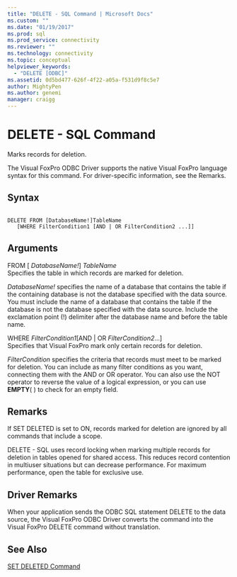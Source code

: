 ```yaml
---
title: "DELETE - SQL Command | Microsoft Docs"
ms.custom: ""
ms.date: "01/19/2017"
ms.prod: sql
ms.prod_service: connectivity
ms.reviewer: ""
ms.technology: connectivity
ms.topic: conceptual
helpviewer_keywords: 
  - "DELETE [ODBC]"
ms.assetid: 0d5bd477-626f-4f22-a05a-f531d9f8c5e7
author: MightyPen
ms.author: genemi
manager: craigg
---
```

# DELETE - SQL Command
Marks records for deletion.  
  
 The Visual FoxPro ODBC Driver supports the native Visual FoxPro language syntax for this command. For driver-specific information, see the Remarks.  
  
## Syntax  
  
```  
  
DELETE FROM [DatabaseName!]TableName  
   [WHERE FilterCondition1 [AND | OR FilterCondition2 ...]]  
```  
  
## Arguments  
 FROM [ *DatabaseName!*] *TableName*  
 Specifies the table in which records are marked for deletion.  
  
 *DatabaseName!* specifies the name of a database that contains the table if the containing database is not the database specified with the data source. You must include the name of a database that contains the table if the database is not the database specified with the data source. Include the exclamation point (!) delimiter after the database name and before the table name.  
  
 WHERE *FilterCondition1*[AND &#124; OR *FilterCondition2*...]  
 Specifies that Visual FoxPro mark only certain records for deletion.  
  
 *FilterCondition* specifies the criteria that records must meet to be marked for deletion. You can include as many filter conditions as you want, connecting them with the AND or OR operator. You can also use the NOT operator to reverse the value of a logical expression, or you can use **EMPTY**( ) to check for an empty field.  
  
## Remarks  
 If SET DELETED is set to ON, records marked for deletion are ignored by all commands that include a scope.  
  
 DELETE - SQL uses record locking when marking multiple records for deletion in tables opened for shared access. This reduces record contention in multiuser situations but can decrease performance. For maximum performance, open the table for exclusive use.  
  
## Driver Remarks  
 When your application sends the ODBC SQL statement DELETE to the data source, the Visual FoxPro ODBC Driver converts the command into the Visual FoxPro DELETE command without translation.  
  
## See Also  
 [SET DELETED Command](../../odbc/microsoft/set-deleted-command.md)
